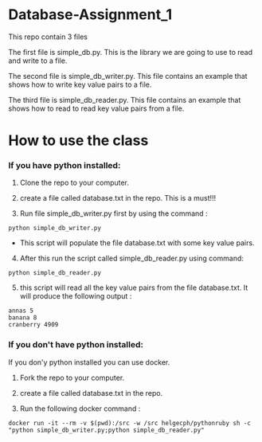 # Database-Assignment_1

This repo contain 3 files 

The first file is simple_db.py. This is the library we are going to use to read and write to a file.

The second file is simple_db_writer.py. This file contains an example that shows how to write key value pairs to a file.

The third file is simple_db_reader.py. This file contains an example that shows how to read to read key value pairs from a file.



# How to use the class

### If you have python installed:


1. Clone the repo to your computer. 

2. create a file called database.txt in the repo. This is a must!!!

3. Run file simple_db_writer.py first by using the command : 

```    
python simple_db_writer.py
```
- This script will populate the file database.txt with some key value pairs.

    
4. After this run the script called simple_db_reader.py using command:
```    
python simple_db_reader.py
```

5. this script will read all the key value pairs from the file database.txt. It will produce the following output :
```    
annas 5
banana 8
cranberry 4909
```

### If you don't have python installed:

If you don'y python installed you can use docker.

1. Fork the repo to your computer. 

2. create a file called database.txt in the repo.

3. Run the following docker command : 

```    
docker run -it --rm -v $(pwd):/src -w /src helgecph/pythonruby sh -c "python simple_db_writer.py;python simple_db_reader.py"
```

